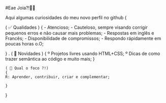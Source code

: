#Eae Joia?!✌🏻 

Aqui algumas curiosidades do meu novo perfil no github
{

   ( ✅ Qualidades )
   {
    - Atencioso;
    - Cauteloso, sempre visando corrigir pequenos erros e não causar mais problemas;
    - Respostas em inglês e Francês;
    - Disponibilidade de compromissos;
    - Respondo rápidamente em poucas horas o.O;

   }
.
   ( 🌟 Novidades )
   {
    º Projetos livres usando HTML+CSS;
    º Dicas de como trazer semântica ao código e muito mais;
   }

    ( 🎯 Qual o foco ?!)
    {
    R: Aprender, contribuir, criar e complementar;

    }

}
